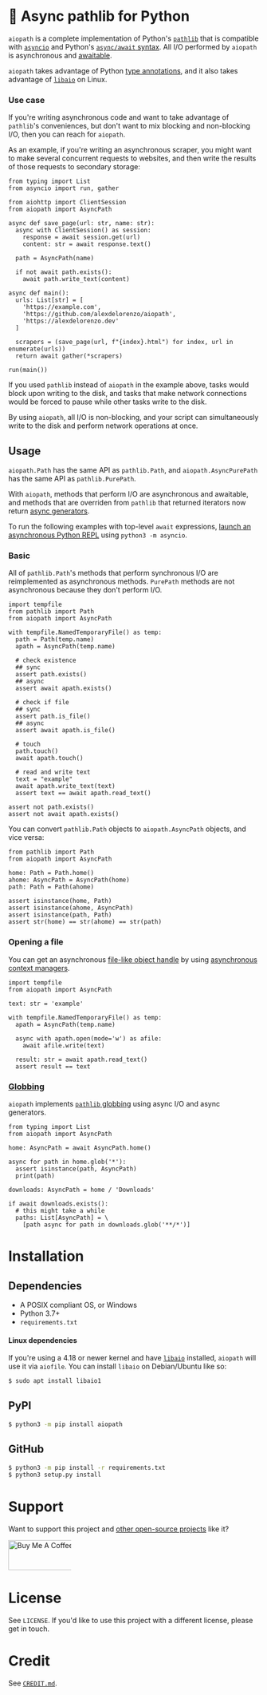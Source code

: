 # 📁 Async pathlib for Python
`aiopath` is a complete implementation of Python's [`pathlib`](https://docs.python.org/3/library/pathlib.html) that is compatible with [`asyncio`](https://docs.python.org/3/library/asyncio.html) and Python's [`async/await` syntax](https://www.python.org/dev/peps/pep-0492/). All I/O performed by `aiopath` is asynchronous and [awaitable](https://docs.python.org/3/library/asyncio-task.html#awaitables).

`aiopath` takes advantage of Python [type annotations](https://docs.python.org/3/library/typing.html), and it also takes advantage of [`libaio`](https://pagure.io/libaio) on Linux.

### Use case
If you're writing asynchronous code and want to take advantage of `pathlib`'s conveniences, but don't want to mix blocking and non-blocking I/O, then you can reach for `aiopath`.

As an example, if you're writing an asynchronous scraper, you might want to make several concurrent requests to websites, and then write the results of those requests to secondary storage:
```python3
from typing import List
from asyncio import run, gather

from aiohttp import ClientSession
from aiopath import AsyncPath

async def save_page(url: str, name: str):
  async with ClientSession() as session:
    response = await session.get(url)
    content: str = await response.text()

  path = AsyncPath(name)

  if not await path.exists():
    await path.write_text(content)

async def main():
  urls: List[str] = [
    'https://example.com',
    'https://github.com/alexdelorenzo/aiopath',
    'https://alexdelorenzo.dev'
  ]

  scrapers = (save_page(url, f"{index}.html") for index, url in enumerate(urls))
  return await gather(*scrapers)

run(main())
```
If you used `pathlib` instead of `aiopath` in the example above, tasks would block upon writing to the disk, and tasks that make network connections would be forced to pause while other tasks write to the disk.

By using `aiopath`, all I/O is non-blocking, and your script can simultaneously write to the disk and perform network operations at once.

## Usage
`aiopath.Path` has the same API as `pathlib.Path`, and `aiopath.AsyncPurePath` has the same API as `pathlib.PurePath`. 

With `aiopath`, methods that perform I/O are asynchronous and awaitable, and methods that are overriden from `pathlib` that returned iterators now return [async generators](https://www.python.org/dev/peps/pep-0525/).

To run the following examples with top-level `await` expressions, [launch an asynchronous Python REPL](https://www.integralist.co.uk/posts/python-asyncio/#running-async-code-in-the-repl) using `python3 -m asyncio`.

### Basic
All of `pathlib.Path`'s methods that perform synchronous I/O are reimplemented as asynchronous methods. `PurePath` methods are not asynchronous because they don't perform I/O.

```python3
import tempfile
from pathlib import Path
from aiopath import AsyncPath

with tempfile.NamedTemporaryFile() as temp:
  path = Path(temp.name)
  apath = AsyncPath(temp.name)

  # check existence
  ## sync
  assert path.exists()
  ## async
  assert await apath.exists()

  # check if file
  ## sync
  assert path.is_file()
  ## async
  assert await apath.is_file()

  # touch
  path.touch()
  await apath.touch()

  # read and write text
  text = "example"
  await apath.write_text(text)
  assert text == await apath.read_text()

assert not path.exists()
assert not await apath.exists()
```

You can convert `pathlib.Path` objects to `aiopath.AsyncPath` objects, and vice versa:
```python3
from pathlib import Path
from aiopath import AsyncPath

home: Path = Path.home()
ahome: AsyncPath = AsyncPath(home)
path: Path = Path(ahome)

assert isinstance(home, Path)
assert isinstance(ahome, AsyncPath)
assert isinstance(path, Path)
assert str(home) == str(ahome) == str(path)
```

### Opening a file
You can get an asynchronous [file-like object handle](https://docs.python.org/3/glossary.html#term-file-object) by using [asynchronous context managers](https://docs.python.org/3/reference/datamodel.html#asynchronous-context-managers).

```python3
import tempfile
from aiopath import AsyncPath

text: str = 'example'

with tempfile.NamedTemporaryFile() as temp:
  apath = AsyncPath(temp.name)

  async with apath.open(mode='w') as afile:
    await afile.write(text)

  result: str = await apath.read_text()
  assert result == text
```

### [Globbing](https://en.wikipedia.org/wiki/Glob_(programming))
`aiopath` implements [`pathlib` globbing](https://docs.python.org/3/library/pathlib.html#pathlib.Path.glob) using async I/O and async generators.

```python3
from typing import List
from aiopath import AsyncPath

home: AsyncPath = await AsyncPath.home()

async for path in home.glob('*'):
  assert isinstance(path, AsyncPath)
  print(path)

downloads: AsyncPath = home / 'Downloads'

if await downloads.exists():
  # this might take a while
  paths: List[AsyncPath] = \
    [path async for path in downloads.glob('**/*')]
```

# Installation
## Dependencies
 - A POSIX compliant OS, or Windows
 - Python 3.7+
 - `requirements.txt`

#### Linux dependencies
If you're using a 4.18 or newer kernel and have [`libaio`](https://pagure.io/libaio) installed, `aiopath` will use it via `aiofile`. You can install `libaio` on Debian/Ubuntu like so:
```bash
$ sudo apt install libaio1
```

## PyPI
```bash
$ python3 -m pip install aiopath
```

## GitHub
```bash
$ python3 -m pip install -r requirements.txt
$ python3 setup.py install
```

# Support
Want to support this project and [other open-source projects](https://github.com/alexdelorenzo) like it?

<a href="https://www.buymeacoffee.com/alexdelorenzo" target="_blank"><img src="https://cdn.buymeacoffee.com/buttons/v2/default-yellow.png" alt="Buy Me A Coffee" height="60px" style="height: 60px !important;width: 217px !important;max-width:25%" ></a>

# License
See `LICENSE`. If you'd like to use this project with a different license, please get in touch.


# Credit
See [`CREDIT.md`](/CREDIT.md).
